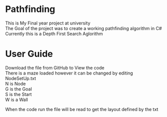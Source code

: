 # Pathfinding
This is My Final year project at university </br>
The Goal of the project was to create a working pathfinding algorithm in C# </br>
Currently this is a Depth First Search Aglorithm 

# User Guide
Download the file from GitHub to View the code</br>
There is a maze loaded however it can be changed by editing NodeSetUp.txt</br>
N is Node</br>
G is the Goal</br>
S is the Start</br>
W is a Wall</br>

When the code run the file will be read to get the layout defined by the txt
